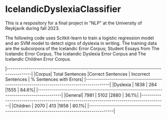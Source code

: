 # IcelandicDyslexiaClassifier
This is a respository for a final project in "NLP" at the University of Reykjavík during fall 2023.

The following code uses Scitkit-learn to train a logistic regression model and an SVM model to detect signs of dyslexia in writing. The training data are the subcorpora of the Icelandic Error Corpus; Student Essays from The Icelandic Error Corpus, The Icelandic Dyslexia Error Corpus and The Icelandic Children Error Corpus.

|------------------------------------------------------------------------------------------|
|Corpus| Total Sentences |Correct Sentences | Incorrect Sentences | % Sentences with Errors|
|------------------------------------------------------------------------------------------|
|Dyslexia | 1838 | 284 |1555 | 84.6%|
|------------------------------------------------------------------------------------------|
|General| 7981 | 5102 |2880 | 36.1%|
|------------------------------------------------------------------------------------------|
|Children | 2070 | 413 |1658 | 80.1%|
|------------------------------------------------------------------------------------------|
